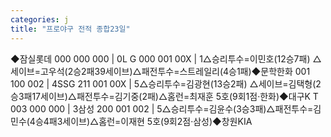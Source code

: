```yaml
---
categories: j
title: "프로야구 전적 종합23일"
---
```

◆잠실롯데 000 000 000 | 0L G 000 001 00X | 1△승리투수=이민호(12승7패) △세이브=고우석(2승2패39세이브)△패전투수=스트레일리(4승1패)◆문학한화 001 100 002 | 4SSG 211 001 00X | 5△승리투수=김광현(13승2패) △세이브=김택형(2승3패17세이브)△패전투수=김기중(2패)△홈런=최재훈 5호(9회1점·한화)◆대구K T 003 000 000 | 3삼성 200 001 002 | 5△승리투수=김윤수(3승3패)△패전투수=김민수(4승4패3세이브)△홈런=이재현 5호(9회2점·삼성)◆창원KIA